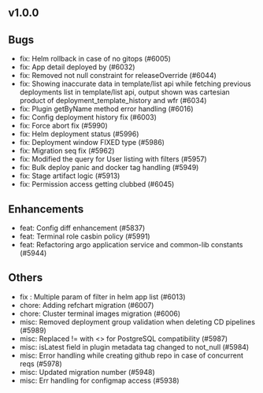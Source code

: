 ## v1.0.0

## Bugs
- fix: Helm rollback in case of no gitops (#6005)
- fix: App detail deployed by (#6032)
- fix: Removed not null constraint for releaseOverride (#6044)
- fix: Showing inaccurate data in template/list api while fetching previous deployments list in template/list api, output shown was cartesian product of deployment_template_history and wfr (#6034)
- fix: Plugin getByName method error handling (#6016)
- fix: Config deployment history fix (#6003)
- fix: Force abort fix (#5990)
- fix: Helm deployment status  (#5996)
- fix: Deployment window FIXED type (#5986)
- fix: Migration seq fix (#5962)
- fix: Modified the query for User listing with filters (#5957)
- fix: Bulk deploy panic and docker tag handling (#5949)
- fix: Stage artifact logic  (#5913)
- fix: Permission access getting clubbed (#6045)
## Enhancements
- feat: Config diff enhancement (#5837)
- feat: Terminal role casbin policy (#5991)
- feat: Refactoring argo application service and common-lib constants (#5944)
## Others
- fix : Multiple param of filter in helm app list (#6013)
- chore: Adding refchart migration (#6007)
- chore: Cluster terminal images migration (#6006)
- misc: Removed deployment group validation when deleting CD pipelines (#5989)
- misc: Replaced != with <> for PostgreSQL compatibility (#5987)
- misc: isLatest field in plugin metadata tag changed to not_null (#5984)
- misc: Error handling while creating github repo in case of concurrent reqs (#5978)
- misc: Updated migration number (#5948)
- misc: Err handling for configmap access (#5938)
